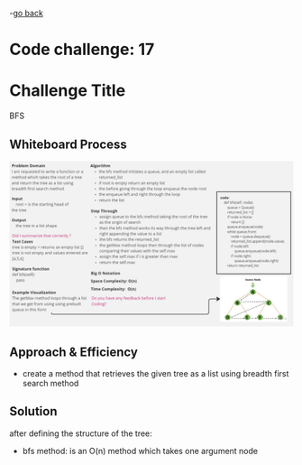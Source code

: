 -[go back](../README.md)
# Code challenge: 17

# Challenge Title
BFS

## Whiteboard Process
![alt text](./Whiteboard17.jpg)

## Approach & Efficiency

- create a method that retrieves the given tree as a list using breadth first search method

## Solution

after defining the structure of the tree:
- bfs method: is an O(n) method which takes one argument node